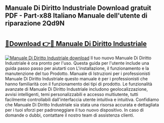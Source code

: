 ## Manuale Di Diritto Industriale Download gratuit PDF - Part-x88 Italiano Manuale dell'utente di riparazione 2Qd9N

# <h2><a href="http://dfd5e2.blite.top/?on=Manuale+Di+Diritto+Industriale">🔗Download 👉🔴 Manuale Di Diritto Industriale</a></h2>

[![Manuale Di Diritto Industriale download](https://i.imgur.com/lujVjoI.png)](http://dfd5e2.blite.top/?on=Manuale+Di+Diritto+Industriale)
Il tuo nuovo Manuale Di Diritto Industriale è ora pronto per l'uso. Questa guida per l'utente include una guida passo passo per aiutarti con L'installazione, il funzionamento e la manutenzione del tuo Prodotto. Manuale di Istruzioni per i professionisti Manuale Di Diritto Industriale questo manuale è per i professionisti che hanno familiarità con il funzionamento dei tipi di prodotto. Le funzionalità avanzate di Manuale Di Diritto Industriale includono geolocalizzazione, avvisi intelligenti, temi personalizzabili e accesso multiutente, tutti facilmente controllabili dall'interfaccia utente intuitiva e intuitiva. Confidiamo che Manuale Di Diritto Industriale sia stata una risorsa accurata e dettagliata per i tuoi sforzi per padroneggiare il tuo nuovo dispositivo. In caso di domande o dubbi, contattare il nostro team di assistenza clienti.
